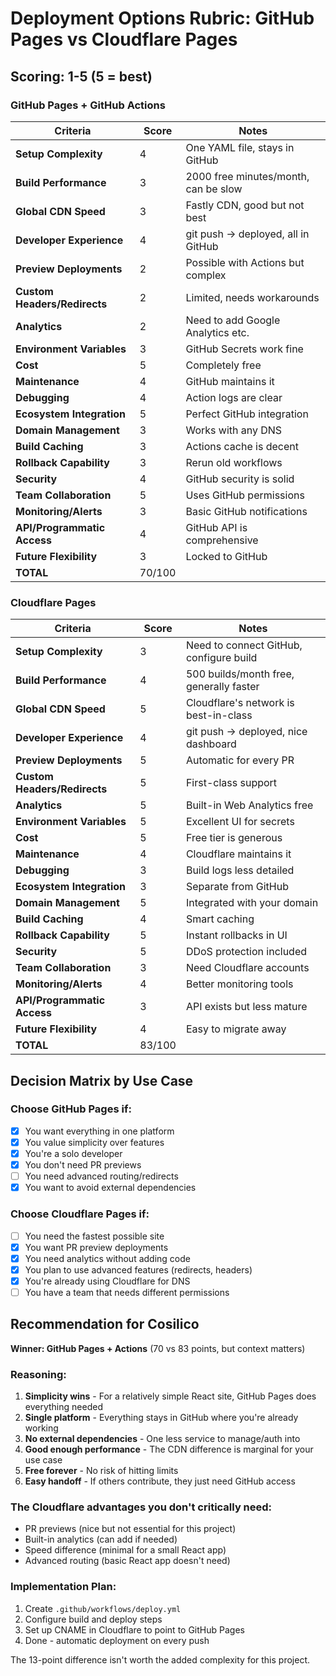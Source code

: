 # Deployment Options Rubric: GitHub Pages vs Cloudflare Pages

## Scoring: 1-5 (5 = best)

### GitHub Pages + GitHub Actions

| Criteria | Score | Notes |
|----------|-------|-------|
| **Setup Complexity** | 4 | One YAML file, stays in GitHub |
| **Build Performance** | 3 | 2000 free minutes/month, can be slow |
| **Global CDN Speed** | 3 | Fastly CDN, good but not best |
| **Developer Experience** | 4 | git push → deployed, all in GitHub |
| **Preview Deployments** | 2 | Possible with Actions but complex |
| **Custom Headers/Redirects** | 2 | Limited, needs workarounds |
| **Analytics** | 2 | Need to add Google Analytics etc. |
| **Environment Variables** | 3 | GitHub Secrets work fine |
| **Cost** | 5 | Completely free |
| **Maintenance** | 4 | GitHub maintains it |
| **Debugging** | 4 | Action logs are clear |
| **Ecosystem Integration** | 5 | Perfect GitHub integration |
| **Domain Management** | 3 | Works with any DNS |
| **Build Caching** | 3 | Actions cache is decent |
| **Rollback Capability** | 3 | Rerun old workflows |
| **Security** | 4 | GitHub security is solid |
| **Team Collaboration** | 5 | Uses GitHub permissions |
| **Monitoring/Alerts** | 3 | Basic GitHub notifications |
| **API/Programmatic Access** | 4 | GitHub API is comprehensive |
| **Future Flexibility** | 3 | Locked to GitHub |
| **TOTAL** | 70/100 | |

### Cloudflare Pages

| Criteria | Score | Notes |
|----------|-------|-------|
| **Setup Complexity** | 3 | Need to connect GitHub, configure build |
| **Build Performance** | 4 | 500 builds/month free, generally faster |
| **Global CDN Speed** | 5 | Cloudflare's network is best-in-class |
| **Developer Experience** | 4 | git push → deployed, nice dashboard |
| **Preview Deployments** | 5 | Automatic for every PR |
| **Custom Headers/Redirects** | 5 | First-class support |
| **Analytics** | 5 | Built-in Web Analytics free |
| **Environment Variables** | 5 | Excellent UI for secrets |
| **Cost** | 5 | Free tier is generous |
| **Maintenance** | 4 | Cloudflare maintains it |
| **Debugging** | 3 | Build logs less detailed |
| **Ecosystem Integration** | 3 | Separate from GitHub |
| **Domain Management** | 5 | Integrated with your domain |
| **Build Caching** | 4 | Smart caching |
| **Rollback Capability** | 5 | Instant rollbacks in UI |
| **Security** | 5 | DDoS protection included |
| **Team Collaboration** | 3 | Need Cloudflare accounts |
| **Monitoring/Alerts** | 4 | Better monitoring tools |
| **API/Programmatic Access** | 3 | API exists but less mature |
| **Future Flexibility** | 4 | Easy to migrate away |
| **TOTAL** | 83/100 | |

## Decision Matrix by Use Case

### Choose GitHub Pages if:
- [x] You want everything in one platform
- [x] You value simplicity over features
- [x] You're a solo developer
- [x] You don't need PR previews
- [ ] You need advanced routing/redirects
- [x] You want to avoid external dependencies

### Choose Cloudflare Pages if:
- [ ] You need the fastest possible site
- [x] You want PR preview deployments
- [x] You need analytics without adding code
- [x] You plan to use advanced features (redirects, headers)
- [x] You're already using Cloudflare for DNS
- [ ] You have a team that needs different permissions

## Recommendation for Cosilico

**Winner: GitHub Pages + Actions** (70 vs 83 points, but context matters)

### Reasoning:
1. **Simplicity wins** - For a relatively simple React site, GitHub Pages does everything needed
2. **Single platform** - Everything stays in GitHub where you're already working
3. **No external dependencies** - One less service to manage/auth into
4. **Good enough performance** - The CDN difference is marginal for your use case
5. **Free forever** - No risk of hitting limits
6. **Easy handoff** - If others contribute, they just need GitHub access

### The Cloudflare advantages you don't critically need:
- PR previews (nice but not essential for this project)
- Built-in analytics (can add if needed)
- Speed difference (minimal for a small React app)
- Advanced routing (basic React app doesn't need)

### Implementation Plan:
1. Create `.github/workflows/deploy.yml`
2. Configure build and deploy steps
3. Set up CNAME in Cloudflare to point to GitHub Pages
4. Done - automatic deployment on every push

The 13-point difference isn't worth the added complexity for this project.